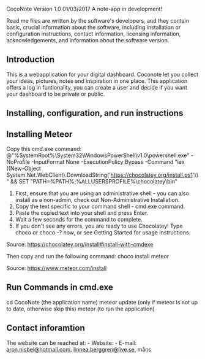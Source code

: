 CocoNote Version 1.0 01/03/2017
A note-app in development!

Read me files are written by the software's developers, and they contain basic, 
crucial information about the software, 
including installation or configuration instructions, 
contact information, 
licensing information, 
acknowledgements, 
and information about the software version.

Introduction
-------------------------
This is a webapplication for your digital dashboard. Coconote let you collect your ideas, pictures, notes and inspiration in one place. 
This application offers a log in funtionality, you can create a user and decide if you want your dashboard to be private or public.

Installing, configuration, and run instructions
-------------------------
Installing Meteor
-----------------
Copy this cmd.exe command: 
@"%SystemRoot%\System32\WindowsPowerShell\v1.0\powershell.exe" -NoProfile -InputFormat None -ExecutionPolicy Bypass -Command "iex ((New-Object System.Net.WebClient).DownloadString('https://chocolatey.org/install.ps1'))" && SET "PATH=%PATH%;%ALLUSERSPROFILE%\chocolatey\bin"

1. First, ensure that you are using an administrative shell - you can also install as a non-admin, check out Non-Administrative Installation.
2. Copy the text specific to your command shell - cmd.exe command.
3. Paste the copied text into your shell and press Enter.
4. Wait a few seconds for the command to complete.
5. If you don't see any errors, you are ready to use Chocolatey! Type choco or choco -? now, or see Getting Started for usage instructions.

Source: https://chocolatey.org/install#install-with-cmdexe

Then copy and run the following command:
choco install meteor

Source: https://www.meteor.com/install

Run Commands in cmd.exe
-----------------------
cd CocoNote (the application name)
meteor update (only if meteor is not up to date, otherwise skip this)
meteor (to run the application)

Contact inforamtion
-------------------------
The website can be reached at: -
Website: -
E-mail: aron.nisbel@hotmail.com, linnea.berggren@live.se, måns




